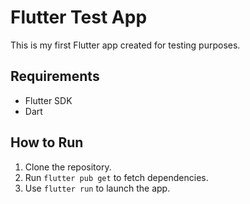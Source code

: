 # Flutter Test App
This is my first Flutter app created for testing purposes.

## Requirements
- Flutter SDK
- Dart

## How to Run
1. Clone the repository.
2. Run `flutter pub get` to fetch dependencies.
3. Use `flutter run` to launch the app.